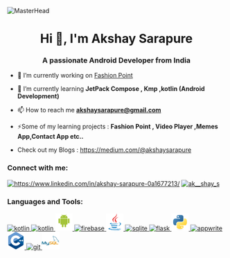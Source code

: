 ![MasterHead](https://user-images.githubusercontent.com/74038190/215768208-3bf3dda8-eeea-40ee-a58b-f5ac529685bf.gif)
<h1 align="center">Hi 👋, I'm Akshay Sarapure</h1>
<h3 align="center">A passionate Android Developer from India</h3>

- 🔭 I’m currently working on [Fashion Point](https://github.com/Codexyze/FashionPoint)

- 🌱 I’m currently learning **JetPack Compose , Kmp ,kotlin (Android Development)**

- 📫 How to reach me **akshaysarapure@gmail.com**

- ⚡Some of my learning projects : **Fashion Point , Video Player ,Memes App,Contact App etc..**

- Check out my Blogs : https://medium.com/@akshaysarapure

<h3 align="left">Connect with me:</h3>
<p align="left">
  <a href="https://www.linkedin.com/in/akshay-sarapure-0a1677213/" target="blank"><img align="center" src="https://raw.githubusercontent.com/rahuldkjain/github-profile-readme-generator/master/src/images/icons/Social/linked-in-alt.svg" alt="https://www.linkedin.com/in/akshay-sarapure-0a1677213/" height="30" width="40" /></a>
<a href="https://instagram.com/ak__shay_s" target="blank"><img align="center" src="https://raw.githubusercontent.com/rahuldkjain/github-profile-readme-generator/master/src/images/icons/Social/instagram.svg" alt="ak__shay_s" height="30" width="40" /></a>
</p>

<h3 align="left">Languages and Tools:</h3>
<p align="left">
  <a href="https://kotlinlang.org" target="_blank" rel="noreferrer">
    <img src="https://www.vectorlogo.zone/logos/kotlinlang/kotlinlang-icon.svg" alt="kotlin" width="40" height="40"/>
  </a>
  <a href="https://developer.android.com/jetpack/getting-started?_gl=1*11lrrsv*_up*MQ..&gclid=Cj0KCQiAhbi8BhDIARIsAJLOlufNLgRyPUTC9MouFtuYUXhCH3V0XX-qk4RJrJRtJ6opSDQxE7Y522MaAkHzEALw_wcB&gclsrc=aw.ds" target="_blank" rel="noreferrer">
    <img src="https://encrypted-tbn0.gstatic.com/images?q=tbn:ANd9GcSRVLz_k1XR-X6hxq1KlN0_F2Q3VEXuf3DelA&s" alt="kotlin" width="60" height="40"/>
  </a>
  <a href="https://developer.android.com" target="_blank" rel="noreferrer">
    <img src="https://raw.githubusercontent.com/devicons/devicon/master/icons/android/android-original-wordmark.svg" alt="android" width="40" height="40"/>
  </a>
  <a href="https://firebase.google.com/" target="_blank" rel="noreferrer">
    <img src="https://www.vectorlogo.zone/logos/firebase/firebase-icon.svg" alt="firebase" width="40" height="40"/>
  </a>
  <a href="https://www.java.com" target="_blank" rel="noreferrer">
    <img src="https://raw.githubusercontent.com/devicons/devicon/master/icons/java/java-original.svg" alt="java" width="40" height="40"/>
  </a>
  <a href="https://www.sqlite.org/" target="_blank" rel="noreferrer">
    <img src="https://www.vectorlogo.zone/logos/sqlite/sqlite-icon.svg" alt="sqlite" width="40" height="40"/>
  </a>
  <a href="https://flask.palletsprojects.com/" target="_blank" rel="noreferrer">
    <img src="https://flask.palletsprojects.com/en/stable/_images/flask-horizontal.png" alt="flask" width="90" height="40"/>
  </a>
  <a href="https://www.python.org" target="_blank" rel="noreferrer">
    <img src="https://raw.githubusercontent.com/devicons/devicon/master/icons/python/python-original.svg" alt="python" width="40" height="40"/>
  </a>
  <a href="https://appwrite.io" target="_blank" rel="noreferrer">
    <img src="https://www.vectorlogo.zone/logos/appwriteio/appwriteio-icon.svg" alt="appwrite" width="40" height="40"/>
  </a>
  <a href="https://www.w3schools.com/cpp/" target="_blank" rel="noreferrer">
    <img src="https://raw.githubusercontent.com/devicons/devicon/master/icons/cplusplus/cplusplus-original.svg" alt="cplusplus" width="40" height="40"/>
  </a>
  <a href="https://git-scm.com/" target="_blank" rel="noreferrer">
    <img src="https://www.vectorlogo.zone/logos/git-scm/git-scm-icon.svg" alt="git" width="40" height="40"/>
  </a>
  <a href="https://www.mysql.com/" target="_blank" rel="noreferrer">
    <img src="https://raw.githubusercontent.com/devicons/devicon/master/icons/mysql/mysql-original-wordmark.svg" alt="mysql" width="40" height="40"/>
  </a>
</p>



